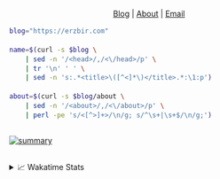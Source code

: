 <div dir="auto">
  <p dir="auto" align="center">
  </p>
  <p dir="auto" align="center">
    <a href="https://erzbir.com" rel="nofollow">Blog</a> |
    <a href="https://erzbir.com/about/" rel="nofollow">About</a> |
    <a href="mailto:contact@erzbir.com">Email</a>
  </p>
</div>

```bash
blog="https://erzbir.com"

name=$(curl -s $blog \
	| sed -n '/<head>/,/<\/head>/p' \
	| tr '\n' ' ' \
	| sed -n 's:.*<title>\([^<]*\)</title>.*:\1:p')

about=$(curl -s $blog/about \
	| sed -n '/<about>/,/<\/about>/p' \
	| perl -pe 's/<[^>]+>/\n/g; s/^\s+|\s+$/\n/g;')
```

##

<a href="https://github.com/Erzbir">
<img src="https://github-profile-summary-cards.vercel.app/api/cards/profile-details?username=Erzbir&theme=tokyonight" alt="summary">
</a>

##

<details>
<summary>📈 Wakatime Stats</summary>
<br>

![Erzbir's wakatime stats](https://github-readme-stats.vercel.app/api/wakatime?username=Erzbir\&layout=compact)

##

<!--START_SECTION:waka-->
![Code Time](http://img.shields.io/badge/Code%20Time-1%2C518%20hrs%2046%20mins-blue)

![Profile Views](http://img.shields.io/badge/Profile%20Views-0-blue)

**🐱 My GitHub Data** 

> 📦 299.3 kB Used in GitHub's Storage 
 > 
> 🏆 298 Contributions in the Year 2025
 > 
> 🚫 Not Opted to Hire
 > 
> 📜 32 Public Repositories 
 > 
> 🔑 13 Private Repositories 
 > 
**I'm a Night 🦉** 

```text
🌞 Morning                219 commits         █████░░░░░░░░░░░░░░░░░░░░   19.38 % 
🌆 Daytime                313 commits         ███████░░░░░░░░░░░░░░░░░░   27.70 % 
🌃 Evening                348 commits         ████████░░░░░░░░░░░░░░░░░   30.80 % 
🌙 Night                  250 commits         ██████░░░░░░░░░░░░░░░░░░░   22.12 % 
```
📅 **I'm Most Productive on Tuesday** 

```text
Monday                   146 commits         ███░░░░░░░░░░░░░░░░░░░░░░   12.92 % 
Tuesday                  210 commits         █████░░░░░░░░░░░░░░░░░░░░   18.58 % 
Wednesday                138 commits         ███░░░░░░░░░░░░░░░░░░░░░░   12.21 % 
Thursday                 197 commits         ████░░░░░░░░░░░░░░░░░░░░░   17.43 % 
Friday                   141 commits         ███░░░░░░░░░░░░░░░░░░░░░░   12.48 % 
Saturday                 138 commits         ███░░░░░░░░░░░░░░░░░░░░░░   12.21 % 
Sunday                   160 commits         ████░░░░░░░░░░░░░░░░░░░░░   14.16 % 
```


📊 **This Week I Spent My Time On** 

```text
🕑︎ Time Zone: Asia/Shanghai

💬 Programming Languages: 
JavaScript               4 hrs 11 mins       █████████░░░░░░░░░░░░░░░░   36.93 % 
HTML                     2 hrs 30 mins       ██████░░░░░░░░░░░░░░░░░░░   22.15 % 
YAML                     1 hr 27 mins        ███░░░░░░░░░░░░░░░░░░░░░░   12.80 % 
SCSS                     1 hr                ██░░░░░░░░░░░░░░░░░░░░░░░   08.85 % 
Java                     56 mins             ██░░░░░░░░░░░░░░░░░░░░░░░   08.30 % 

🔥 Editors: 
IntelliJ IDEA            10 hrs 28 mins      ███████████████████████░░   92.34 % 
PyCharm                  46 mins             ██░░░░░░░░░░░░░░░░░░░░░░░   06.88 % 
RustRover                5 mins              ░░░░░░░░░░░░░░░░░░░░░░░░░   00.78 % 

💻 Operating System: 
Mac                      11 hrs 20 mins      █████████████████████████   100.00 % 
```

**I Mostly Code in Java** 

```text
Java                     14 repos            ███████████████░░░░░░░░░░   58.33 % 
HTML                     2 repos             ██░░░░░░░░░░░░░░░░░░░░░░░   08.33 % 
SCSS                     1 repo              █░░░░░░░░░░░░░░░░░░░░░░░░   04.17 % 
JavaScript               1 repo              █░░░░░░░░░░░░░░░░░░░░░░░░   04.17 % 
C                        1 repo              █░░░░░░░░░░░░░░░░░░░░░░░░   04.17 % 
```



**Timeline**

![Lines of Code chart](https://raw.githubusercontent.com/Erzbir/Erzbir/main/assets/bar_graph.png)


 Last Updated on 13/08/2025 18:51:35 UTC
<!--END_SECTION:waka-->

</details>

##
